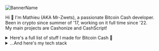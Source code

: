 ![BannerName](https://github.com/mr-zwets/mr-zwets/assets/53938059/90099122-064b-4fb3-ada0-1ff8a5471bf8)

Hi 👋 I'm Mathieu (AKA Mr-Zwets), a passionate Bitcoin Cash developer. <br/>
Been in crypto since summer of '17, working on it full time since '22. <br/>
My main projects are Cashonize and CashScript!

<details>
<summary>
  Here's a full list of stuff I made for Bitcoin Cash 💚
</summary>

### Main Projects


&nbsp;&nbsp; 🌱 [Cashonize.com](https://cashonize.com/) - My Bitcoin Cash Wallet with support for CashTokens, WalletConnect and CashConnect

&nbsp;&nbsp; 💻 [CashScript](https://github.com/CashScript/cashscript) - A High-level programming language for smart contracts on Bitcoin Cash

### Explore the Ecosystem

&nbsp;&nbsp; 🧑🏼‍🚀 [Tokenaut.cash](https://tokenaut.cash/) - Website showcasing stats about the CashTokens and DeFi ecosystem on Bitcoin Cash

&nbsp;&nbsp; ✅ [BestBchWallets.com](https://www.bestbchwallets.com/) - Website with info about Bitcoin Cash Wallets

### BitcoinCash Web Tools

&nbsp;&nbsp; 🎪 [CashScript Playground](https://playground.cashscript.org/) - Online Playground for CashScript contracts

&nbsp;&nbsp; 🔎 [TokenExplorer.cash](https://tokenexplorer.cash/) - Website to find details about a specific CashToken by TokenId

&nbsp;&nbsp; 📜 [BCMR Generator](https://bcmr-generator.netlify.app/) - Web form to generate BCMR metadata file for tokens

### BitcoinCash Developer Tools

&nbsp;&nbsp; 🪂 [CashTokens Airdrop Tool](https://github.com/mr-zwets/airdrop-tool) - A Javascript program to airdrop fungible tokens to NFT holders

&nbsp;&nbsp; 🔐 [AuthUpdate program](https://github.com/mr-zwets/AuthUpdate) - A Javascript program to update your BCMR metadata on-chain

### Open-source NFT Project

&nbsp;&nbsp; 🥷 [Ninjas.cash](https://github.com/cashninjas/ninjas.cash) - Cash-Ninja website including WalletConnect and minting logic

&nbsp;&nbsp; 🔨 [Minting Contract](https://github.com/cashninjas/minting-contract) - CashScript Minting contract used for the Cash-Ninjas mint

&nbsp;&nbsp; 🎨 [shinobi-art-engine](https://github.com/cashninjas/shinobi-art-engine) - Fork of HashLips Art Engine with BCMR and AI integrations

&nbsp;&nbsp; 🌎 [cashninjas-api-server](https://github.com/cashninjas/cashninjas-api-server) - Simple API server used for the Cash-Ninjas mint

&nbsp;&nbsp; 🌉 [reapers-bridge](https://github.com/cashninjas/reapers-bridge) - One-way bridge for NFTs (ERC721) from SmartBCH (EVM) to CashTokens

&nbsp;&nbsp; 💀 [Reapers.cash](https://reapers.cash/) - Website for the Reapers NFT Project

### Tutorials

&nbsp;&nbsp; 🎓 [Tutorial BCH App](https://github.com/mr-zwets/tutorial-bch-app) - Tutorial Bitcoin Cash web app from my BCH coding tutorial series on Youtube.

&nbsp;&nbsp; 🪄 [ChainGraph TADA]([https://github.com/mr-zwets/tutorial-bch-app](https://github.com/mr-zwets/chaingraph-tada)) - ChainGraphs + Gql-tada example for a fully typed developer experience

### Proof-of-Concepts

&nbsp;&nbsp; 💡 [spec upgraded-SHA-gate](https://github.com/mr-zwets/upgraded-SHA-gate) - Specification for an upgraded SHA-gate contract

&nbsp;&nbsp; ⚙️ [demo upgraded-SHA-gate](https://github.com/mr-zwets/sha-gate-website) - Demo for upgraded SHA-gate contract

&nbsp;&nbsp; 🧠 [p2sh assurance contract](https://github.com/mr-zwets/p2shAssuranceContract) - Specification for an improved method for Bitcoin Cash crowdfunding

&nbsp;&nbsp; ⛩️ [bridge portal]([https://github.com/mr-zwets/p2shAssuranceContract](https://github.com/mr-zwets/bridgeportal)) - Bridge portal front-end for bridging SBCH NFTs to CashTokens 

</details>

<details>
<summary>
  ...And here's my tech stack
</summary>

### Languages

![Languages](https://skillicons.dev/icons?i=js,ts)

### Front-end

![Front-end](https://skillicons.dev/icons?i=vue,react,nextjs,html,css)

### Back-end

![Back-end](https://skillicons.dev/icons?i=nodejs,express,postgres)

### Tools

![Tools](https://skillicons.dev/icons?i=netlify,git,npm,vscode,vite,androidstudio,powershell,postman)

### Have Used

![Used](https://skillicons.dev/icons?i=graphql,docker,python,linux,ipfs,electron,pinia,jest)

</details>
